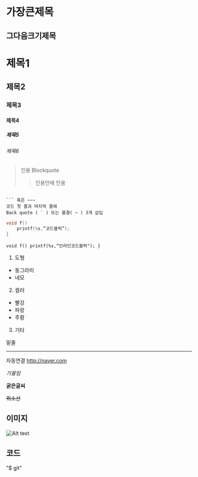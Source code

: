 가장큰제목
======

그다음크기제목
----

# 제목1
## 제목2
### 제목3
#### 제목4
##### 제목5
###### 제목6

> 인용 Blockquote
>> 인용안에 인용
~~~

``` 혹은 ~~~ 
코드 첫 줄과 마지막 줄에 
Back quote ( ` ) 또는 물결( ~ ) 3개 삽입
~~~



```c
void f()
    printf(%s,“코드블럭”);
}
```

`
void f()
    printf(%s,“인라인코드블럭");
}
`

1. 도형
  * 동그라미
  * 네모
2. 컬러 
  + 빨강
  + 파랑
  + 주황
3. 기타


밑줄
***

자동연결
<http://naver.com>


*기울임*

**굵은글씨**

~~취소선~~

## 이미지
![Alt text](/img.jpg)



## 코드

"$ git"




